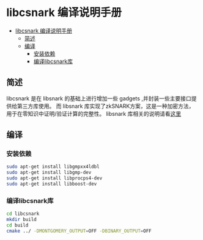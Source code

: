 # libcsnark 编译说明手册

- [libcsnark 编译说明手册](#libcsnark-编译说明手册)
    - [简述](#简述)
    - [编译](#编译)
        - [安装依赖](#安装依赖)
        - [编译libcsnark库](#编译libcsnark库)

## 简述

libcsnark 是在 libsnark 的基础上进行增加一些 gadgets ,并封装一些主要接口提供给第三方库使用。
而 libsnark 库实现了zkSNARK方案，这是一种加密方法，用于在零知识中证明/验证计算的完整性。
libsnark 库相关的说明请看[这里](https://github.com/scipr-lab/libsnark/blob/master/README.md)

## 编译

### 安装依赖

```bash
sudo apt-get install libgmpxx4ldbl 
sudo apt-get install libgmp-dev 
sudo apt-get install libprocps4-dev
sudo apt-get install libboost-dev
```

### 编译libcsnark库

```bash
cd libcsnark
mkdir build
cd build
cmake ../ -DMONTGOMERY_OUTPUT=OFF -DBINARY_OUTPUT=OFF 
```

